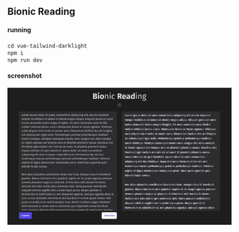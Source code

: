 ## Bionic Reading

#### running
```
cd vue-tailwind-darklight
npm i
npm run dev
```
#### screenshot
![Kanban Board](screenshot/bionic-reading.png)

